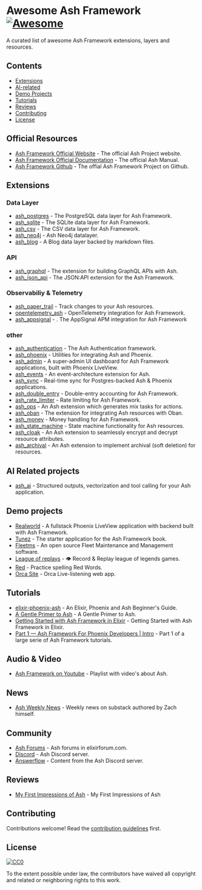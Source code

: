 # Awesome Ash Framework [![Awesome](https://awesome.re/badge.svg)](https://awesome.re)

A curated list of awesome Ash Framework extensions, layers and resources.

## Contents

- [Extensions](#extensions)
- [AI-related](#ai-related)
- [Demo Projects](#demo-projects)
- [Tutorials](#tutorials)
- [Reviews](#reviews)
- [Contributing](#contributing)
- [License](#license)


## Official Resources

- [Ash Framework Official Website](https://ash-hq.org/) - The official Ash Project website.
- [Ash Framework Official Documentation](https://hexdocs.pm/ash/readme.html) - The official Ash Manual.
- [Ash Framework Github](https://github.com/ash-project/ash) - The offial Ash Framework Project on Github.

## Extensions

### Data Layer

- [ash_postgres](https://github.com/ash-project/ash_postgres) - The PostgreSQL data layer for Ash Framework.
- [ash_sqlite](https://github.com/ash-project/ash_sqlite) - The SQLite data layer for Ash Framework. 
- [ash_csv](https://github.com/ash-project/ash_csv) - The CSV data layer for Ash Framework.
- [ash_neo4j](https://github.com/diffo-dev/ash_neo4j/) - Ash Neo4j datalayer.
- [ash_blog](https://github.com/ash-project/ash_blog) - A Blog data layer backed by markdown files.

### API
- [ash_graphql](https://github.com/ash-project/ash_graphql) - The extension for building GraphQL APIs with Ash.
- [ash_json_api](https://github.com/ash-project/ash_json_api) - The JSON:API extension for the Ash Framework.

### Observabiliy & Telemetry

- [ash_paper_trail](https://github.com/ash-project/ash_paper_trail) - Track changes to your Ash resources.
- [opentelemetry_ash](https://github.com/ash-project/opentelemetry_ash) - OpenTelemetry integration for Ash Framework.
- [ash_appsignal](https://github.com/ash-project/ash_appsignal) - . The AppSignal APM integration for Ash Framework 

### other

- [ash_authentication](https://github.com/team-alembic/ash_authentication) - The Ash Authentication framework.
- [ash_phoenix](https://github.com/ash-project/ash_phoenix) - Utilities for integrating Ash and Phoenix.
- [ash_admin](https://github.com/ash-project/ash_admin) - A super-admin UI dashboard for Ash Framework applications, built with Phoenix LiveView. 
- [ash_events](https://github.com/ash-project/ash_events) - An event-architecture extension for Ash. 
- [ash_sync](https://github.com/ash-project/ash_sync) - Real-time sync for Postgres-backed Ash & Phoenix applications. 
- [ash_double_entry](https://github.com/ash-project/ash_double_entry) - Double-entry accounting for Ash Framework.
- [ash_rate_limiter](https://github.com/ash-project/ash_rate_limiter) - Rate limiting for Ash Framework.
- [ash_ops](https://github.com/ash-project/ash_ops) - An Ash extension which generates mix tasks for actions.
- [ash_oban](https://github.com/ash-project/ash_oban) -  The extension for integrating Ash resources with Oban.
- [ash_money](https://github.com/ash-project/ash_money) - Money handling for Ash Framework.
- [ash_state_machine](https://github.com/ash-project/ash_state_machine) - State machine functionality for Ash resources.
- [ash_cloak](https://github.com/ash-project/ash_cloak) - An Ash extension to seamlessly encrypt and decrypt resource attributes.
- [ash_archival](https://github.com/ash-project/ash_archival) -  An Ash extension to implement archival (soft deletion) for resources.

## AI Related projects

- [ash_ai](https://github.com/ash-project/ash_ai) - Structured outputs, vectorization and tool calling for your Ash application.

## Demo projects

- [Realworld](https://github.com/team-alembic/realworld) - A fullstack Phoenix LiveView application with backend built with Ash Framework.
- [Tunez](https://github.com/sevenseacat/tunez) - The starter application for the Ash Framework book.
- [Fleetms](https://github.com/jmnda-dev/fleetms) - An open source Fleet Maintenance and Management software.
- [League of replays](https://github.com/mrdotb/leagueofreplays) - 👁️ Record & Replay league of legends games.
- [Red](https://github.com/dewetblomerus/red) - Practice spelling Red Words.
- [Orca Site](https://github.com/orcasound/orcasite) - Orca Live-listening web app.


## Tutorials

- [elixir-phoenix-ash](https://elixir-phoenix-ash.com) - An Elixir, Phoenix and Ash Beginner's Guide.
- [A Gentle Primer to Ash](https://jon.hk/elixir/ash/a-gentle-primer-to-ash) - A Gentle Primer to Ash.
- [Getting Started with Ash Framework in Elixir](https://optimum.ba/blog/getting-started-with-ash-framework-in-elixir) - Getting Started with Ash Framework in Elixir.
- [Part 1 — Ash Framework For Phoenix Developers | Intro](https://medium.com/@lambert.kamaro/ash-framework-for-phoenix-developpers-c29b0a147552) - Part 1 of a large serie of Ash Framework tutorials.

## Audio & Video

- [Ash Framework on Youtube](https://www.youtube.com/watch?v=vjnPjrCF4rs&list=PLFiGINXG7oyFh5B_2SiHI9LtdQ_f1k7pz) - Playlist with video's about Ash.

## News

- [Ash Weekly News](https://ashweekly.substack.com/) - Weekly news on substack authored by Zach himself.

## Community

- [Ash Forums](https://elixirforum.com/c/ash-framework-forum/) - Ash forums in elixirforum.com.
- [Discord](https://discord.com/invite/w3AXeARR2p) - Ash Discord server.
- [Answerflow](https://www.answeroverflow.com/c/711271361523351632) - Content from the Ash Discord server.

## Reviews

- [My First Impressions of Ash](https://dewetblomerus.com/2023/11/26/first-thoughts-on-ash.html) - My First Impressions of Ash

## Contributing

Contributions welcome! Read the [contribution guidelines](CONTRIBUTING.md) first.

## License

[![CC0](https://mirrors.creativecommons.org/presskit/buttons/88x31/svg/cc-zero.svg)](https://creativecommons.org/publicdomain/zero/1.0)

To the extent possible under law, the contributors have waived all copyright and related or neighboring rights to this work.

